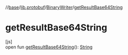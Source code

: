 //[base](../../../index.md)/[lib.protobuf](../index.md)/[BinaryWriter](index.md)/[getResultBase64String](get-result-base64-string.md)

# getResultBase64String

[js]\
open fun [getResultBase64String](get-result-base64-string.md)(): [String](https://kotlinlang.org/api/latest/jvm/stdlib/kotlin/-string/index.html)
